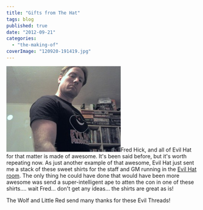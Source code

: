 ```yaml
---
title: "Gifts from The Hat"
tags: blog
published: true
date: "2012-09-21"
categories: 
  - "the-making-of"
coverImage: "120920-191419.jpg"
---
```


[![](/images/120920-191419-300x225.jpg "120920-191419")](http://www.bigbadcon.com/wp-content/uploads/2012/09/120920-191419.jpg)Fred Hick, and all of Evil Hat for that matter is made of awesome. It's been said before, but it's worth repeating now. As just another example of that awesome, Evil Hat just sent me a stack of these sweet shirts for the staff and GM running in the [Evil Hat room](http://www.bigbadcon.com/little-red-hangs-up-her-hood-for-an-evil-hat/ "Little Red hangs up her hood for an Evil Hat"). The only thing he could have done that would have been more awesome was send a super-intelligent ape to atten the con in one of these shirts.... wait Fred... don't get any ideas... the shirts are great as is!

The Wolf and Little Red send many thanks for these Evil Threads!
